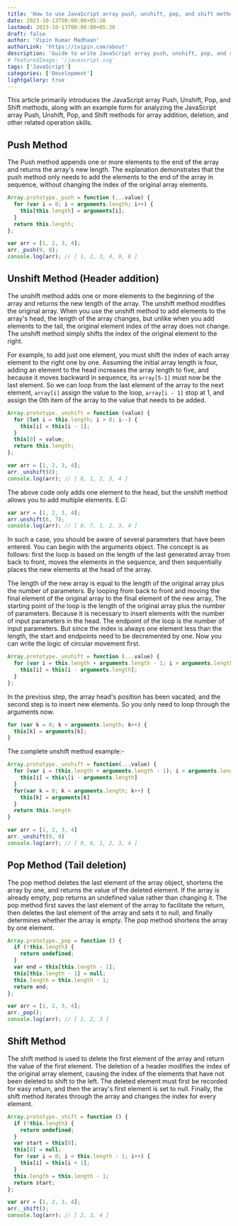 ```yaml
---
title: 'How to use JavaScript array push, unshift, pop, and shift methods'
date: 2023-10-13T00:00:00+05:30
lastmod: 2023-10-13T00:00:00+05:30
draft: false
author: 'Vipin Kumar Madhaan'
authorLink: 'https://ivipin.com/about'
description: 'Guide to write JavaScript array push, unshift, pop, and shift methods'
# featuredImage: '/javascript.svg'
tags: ['JavaScript']
categories: ['Development']
lightgallery: true
---
```


This article primarily introduces the JavaScript array Push, Unshift, Pop, and Shift methods, along with an example form for analyzing the JavaScript array Push, Unshift, Pop, and Shift methods for array addition, deletion, and other related operation skills.

## Push Method

The Push method appends one or more elements to the end of the array and returns the array's new length.
The explanation demonstrates that the push method only needs to add the elements to the end of the array in sequence, without changing the index of the original array elements.

```javascript
Array.prototype._push = function (...value) {
  for (var i = 0; i < arguments.length; i++) {
    this[this.length] = arguments[i];
  }
  return this.length;
};

var arr = [1, 2, 3, 4];
arr._push(9, 8);
console.log(arr); // [ 1, 2, 3, 4, 9, 8 ]
```

## Unshift Method (Header addition)

The unshift method adds one or more elements to the beginning of the array and returns the new length of the array. The unshift method modifies the original array.
When you use the unshift method to add elements to the array's head, the length of the array changes, but unlike when you add elements to the tail, the original element index of the array does not change. The unshift method simply shifts the index of the original element to the right.

For example, to add just one element, you must shift the index of each array element to the right one by one. Assuming the initial array length is four, adding an element to the head increases the array length to five, and because it moves backward in sequence, its `array[5-1]` must now be the last element.
So we can loop from the last element of the array to the next element, `array[i]` assign the value to the loop, `array[i - 1]` stop at 1, and assign the 0th item of the array to the value that needs to be added.

```javascript
Array.prototype._unshift = function (value) {
  for (let i = this.length; i > 0; i--) {
    this[i] = this[i - 1];
  }
  this[0] = value;
  return this.length;
};

var arr = [1, 2, 3, 4];
arr._unshift(8);
console.log(arr); // [ 8, 1, 2, 3, 4 ]
```

The above code only adds one element to the head, but the unshift method allows you to add multiple elements. E.G:

```javascript
var arr = [1, 2, 3, 4];
arr.unshift(8, 7);
console.log(arr); // [ 8, 7, 1, 2, 3, 4 ]
```

In such a case, you should be aware of several parameters that have been entered. You can begin with the arguments object. The concept is as follows: first the loop is based on the length of the last generated array from back to front, moves the elements in the sequence, and then sequentially places the new elements at the head of the array.

The length of the new array is equal to the length of the original array plus the number of parameters. By looping from back to front and moving the final element of the original array to the final element of the new array, The starting point of the loop is the length of the original array plus the number of parameters. Because it is necessary to insert elements with the number of input parameters in the head. The endpoint of the loop is the number of input parameters.
But since the index is always one element less than the length, the start and endpoints need to be decremented by one. Now you can write the logic of circular movement first.

```javascript
Array.prototype._unshift = function (...value) {
  for (var i = this.length + arguments.length - 1; i > arguments.length - 1; i--) {
    this[i] = this[i - arguments.length];
  }
};
```

In the previous step, the array head's position has been vacated, and the second step is to insert new elements. So you only need to loop through the arguments now.

```javascript
for (var k = 0; k < arguments.length; k++) {
  this[k] = arguments[k];
}
```

The complete unshift method example:-

```javascript
Array.prototype._unshift = function(...value) {
  for (var i = (this.length + arguments.length - 1); i > arguments.length - 1; i--) {
    this[i] = this\[i - arguments.length]
  }
  for(var k = 0; k < arguments.length; k++) {
    this[k] = arguments[k]
  }
  return this.length
}

var arr = [1, 2, 3, 4]
arr._unshift(9, 8)
console.log(arr); // [ 9, 8, 1, 2, 3, 4 ]
```

## Pop Method (Tail deletion)

The pop method deletes the last element of the array object, shortens the array by one, and returns the value of the deleted element. If the array is already empty, pop returns an undefined value rather than changing it.
The pop method first saves the last element of the array to facilitate the return, then deletes the last element of the array and sets it to null, and finally determines whether the array is empty. The pop method shortens the array by one element.

```javascript
Array.prototype._pop = function () {
  if (!this.length) {
    return undefined;
  }
  var end = this[this.length - 1];
  this[this.length - 1] = null;
  this.length = this.length - 1;
  return end;
};

var arr = [1, 2, 3, 4];
arr._pop();
console.log(arr); // [ 1, 2, 3 ]
```

## Shift Method

The shift method is used to delete the first element of the array and return the value of the first element.
The deletion of a header modifies the index of the original array element, causing the index of the elements that have not been deleted to shift to the left. The deleted element must first be recorded for easy return, and then the array's first element is set to null. Finally, the shift method iterates through the array and changes the index for every element.

```javascript
Array.prototype._shift = function () {
  if (!this.length) {
    return undefined;
  }
  var start = this[0];
  this[0] = null;
  for (var i = 0; i < this.length - 1; i++) {
    this[i] = this[i + 1];
  }
  this.length = this.length - 1;
  return start;
};

var arr = [1, 2, 3, 4];
arr._shift();
console.log(arr); // [ 2, 3, 4 ]
```
